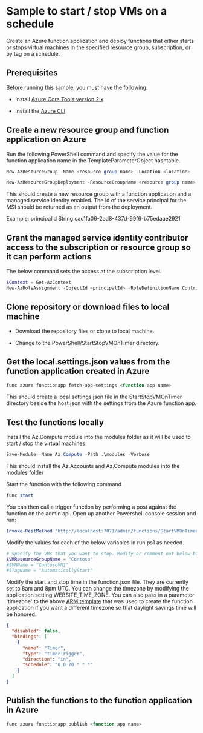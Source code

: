 # Sample to start / stop VMs on a schedule

Create an Azure function application and deploy functions that either starts or stops virtual machines in the specified resource group, subscription, or by tag on a schedule.

## Prerequisites

Before running this sample, you must have the following:

+ Install [Azure Core Tools version 2.x](https://docs.microsoft.com/en-us/azure/azure-functions/functions-run-local)

+ Install the [Azure CLI](https://docs.microsoft.com/en-us/cli/azure/install-azure-cli)

## Create a new resource group and function application on Azure

Run the following PowerShell command and specify the value for the function application name in the TemplateParameterObject hashtable.

```powershell
New-AzResourceGroup -Name <resource group name> -Location <location>

New-AzResourceGroupDeployment -ResourceGroupName <resource group name> -TemplateUri "https://raw.githubusercontent.com/eamonoreilly/AzureFunctions/master/PowerShell/ConsumptionAppWithTemplate/azuredeploy.json" -TemplateParameterObject @{"functionAppName" = "<your function app name>"} -verbose
```

This should create a new resource group with a function application and a managed service identity enabled. The id of the service principal for the MSI should be returned as an output from the deployment.

Example: principalId    String   cac1fa06-2ad8-437d-99f6-b75edaae2921

## Grant the managed service identity contributor access to the subscription or resource group so it can perform actions

The below command sets the access at the subscription level.

```powershell
$Context = Get-AzContext
New-AzRoleAssignment -ObjectId <principalId> -RoleDefinitionName Contributor -Scope "/subscriptions/$($Context.Subscription)
```

## Clone repository or download files to local machine

+ Download the repository files or clone to local machine.

+ Change to the PowerShell/StartStopVMOnTimer directory.

## Get the local.settings.json values from the function application created in Azure

```powershell
func azure functionapp fetch-app-settings <function app name>
```

This should create a local.settings.json file in the StartStopVMOnTimer directory beside the host.json with the settings from the Azure function app.

## Test the functions locally

Install the Az.Compute module into the modules folder as it will be used to start / stop the virtual machines.

```powershell
Save-Module -Name Az.Compute -Path .\modules -Verbose
```

This should install the Az.Accounts and Az.Compute modules into the modules folder

Start the function with the following command

```powershell
func start
```

You can then call a trigger function by performing a post against the function on the admin api. Open up another Powershell console session and run:

```powershell
Invoke-RestMethod "http://localhost:7071/admin/functions/StartVMOnTimer" -Method post -Body '{}' -ContentType "application/json"
```

Modify the values for each of the below variables in run.ps1 as needed.

```powershell
# Specify the VMs that you want to stop. Modify or comment out below based on which VMs to check.
$VMResourceGroupName = "Contoso"
#$VMName = "ContosoVM1"
#$TagName = "AutomaticallyStart"
```

Modify the start and stop time in the function.json file. They are currently set to 8am and 8pm UTC. You can change the timezone by modifying the application setting WEBSITE_TIME_ZONE. You can also pass in a parameter 'timezone' to the above [ARM template](https://raw.githubusercontent.com/eamonoreilly/AzureFunctions/master/PowerShell/ConsumptionAppWithTemplate/azuredeploy.json) that was used to create the function application if you want a different timezone so that daylight savings time will be honored.

```json
{
  "disabled": false,
  "bindings": [
    {
      "name": "Timer",
      "type": "timerTrigger",
      "direction": "in",
      "schedule": "0 0 20 * * *"
    }
  ]
}
```

## Publish the functions to the function application in Azure

```powershell
func azure functionapp publish <function app name>
```
